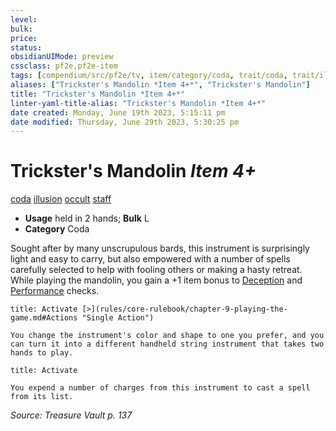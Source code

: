 ```yaml
---
level:
bulk:
price:
status:
obsidianUIMode: preview
cssclass: pf2e,pf2e-item
tags: [compendium/src/pf2e/tv, item/category/coda, trait/coda, trait/illusion, trait/occult, trait/staff]
aliases: ["Trickster's Mandolin *Item 4+*", "Trickster's Mandolin"]
title: "Trickster's Mandolin *Item 4+*"
linter-yaml-title-alias: "Trickster's Mandolin *Item 4+*"
date created: Monday, June 19th 2023, 5:15:11 pm
date modified: Thursday, June 29th 2023, 5:30:25 pm
---
```


# Trickster's Mandolin *Item 4+*

[coda](rules/traits/coda-tv.md) [illusion](rules/traits/illusion.md) [occult](rules/traits/occult.md) [staff](rules/traits/staff.md)  

- **Usage** held in 2 hands; **Bulk** L
- **Category** Coda

Sought after by many unscrupulous bards, this instrument is surprisingly light and easy to carry, but also empowered with a number of spells carefully selected to help with fooling others or making a hasty retreat. While playing the mandolin, you gain a +1 item bonus to [Deception](compendium/skills.md#Deception) and [Performance](compendium/skills.md#Performance) checks.

```ad-embed-ability
title: Activate [>](rules/core-rulebook/chapter-9-playing-the-game.md#Actions "Single Action")

You change the instrument's color and shape to one you prefer, and you can turn it into a different handheld string instrument that takes two hands to play.
```

```ad-embed-ability
title: Activate

You expend a number of charges from this instrument to cast a spell from its list.
```

*Source: Treasure Vault p. 137*
